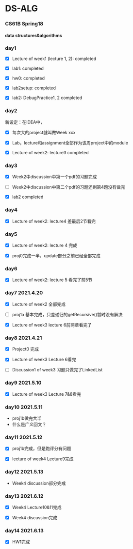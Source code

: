 # DS-ALG

### CS61B Spring18

#### data structures&algorithms



### day1

-   [x] Lecture of week1 (lecture 1, 2): completed
-   [x] lab1: completed
-   [x] hw0: completed
-   [x] lab2setup: completed
-   [x] lab2: DebugPractice1, 2 completed



### day2

新设定：在IDEA中，

-   [x] 每次大的project就叫做Week xxx
-   [x] Lab，lecture和assignment全部作为该周project中的module

-   [x] Lecture of week2: lecture3 completed



### day3

-   [x] Week2中discussion中第一个pdf的习题完成
-   [ ] Week2中discussion中第二个pdf的习题还剩第4题没有做完
-   [x] lab2 completed



### day4

-   [x] Lecture of week2: lecture4 差最后2节看完



### day5

-   [x] Lecture of week2: lecture 4 完成
-   [x] proj0完成一半，update部分之前已经全部完成



### day6

-   [x] Lecture of week2: lecture 5 看完了前5节



### day7 2021.4.20

-   [x] Lecture of week2 全部完成
-   [ ] proj1a 基本完成，只差递归的getRecursive()暂时没有解决
-   [x] Lecture of week3 lecture 6前两章看完了



### day8 2021.4.21

-   [x] Project0 完成
-   [x] Lecture of week3 Lecture 6看完
-   [ ] Discussion1 of week3 习题只做完了LinkedList



### day9 2021.5.10

-   [x] Lecture of week3 Lecture 7&8看完



### day10 2021.5.11

*   proj1b做完大半
*   什么是广义回文？



### day11 2021.5.12

-   [x] proj1b完成，但是跑评分有问题
-   [x] lecture of week4 Lecture9完成



### day12 2021.5.13

*   Week4 discussion部分完成



### day13 2021.6.12

-   [x] Week4 Lecture10&11完成

-   [x] Week4 discussion完成



### day14 2021.6.13

-   [x] HW1完成

